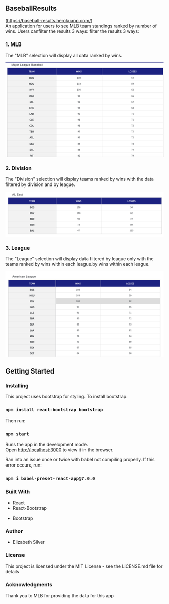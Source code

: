 ## BaseballResults

(https://baseball-results.herokuapp.com/)  
An application for users to see MLB team standings ranked by number of wins.
Users canfilter the results 3 ways: filter the results 3 ways:

### 1. MLB
The "MLB" selection will display all
data ranked by wins.

![MLB picture](./ReadMeImages/SelectionMLB.png "MLB Filter")

### 2. Division

The "Division" selection will display teams ranked by wins
with the data filtered by division and by league.

![MLB picture](./ReadMeImages/SelectionDivision.png "Division Filter")

### 3. League

 The "League" selection will
display data filtered by league only with the teams ranked by wins within each
league.by wins within each league.

![AL picture](./ReadMeImages/SelectionLeague.png "AL Filter")   


## Getting Started

### Installing

This project uses bootstrap for styling. To install bootstrap:

### `npm install react-bootstrap bootstrap`

Then run:

### `npm start`

Runs the app in the development mode.<br>
Open [http://localhost:3000](http://localhost:3000) to view it in the browser.

Ran into an issue once or twice with babel not compiling properly. If this
error occurs, run:

### `npm i babel-preset-react-app@7.0.0`


### Built With
* React
* React-Bootstrap
- Bootstrap  

### Author
* Elizabeth Silver  

### License

This project is licensed under the MIT License - see the LICENSE.md file for
details  

### Acknowledgments
Thank you to MLB for providing the data for this app
